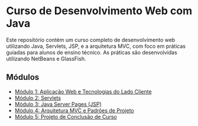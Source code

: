 # Curso de Desenvolvimento Web com Java

Este repositório contém um curso completo de desenvolvimento web utilizando Java, Servlets, JSP, e a arquitetura MVC, com foco em práticas guiadas para alunos de ensino técnico. As práticas são desenvolvidas utilizando NetBeans e GlassFish.

## Módulos

* [Módulo 1: Aplicação Web e Tecnologias do Lado Cliente](<Módulo 1_ Aplicação Web e Tecnologias do Lado Cliente.md>)
* [Módulo 2: Servlets](<Módulo 2_ Servlets.md>)
* [Módulo 3: Java Server Pages (JSP)](<Módulo 3_ Java Server Pages (JSP).md>)
* [Módulo 4: Arquitetura MVC e Padrões de Projeto](<Módulo 4_ Arquitetura MVC e Padrões de Projeto.md>)
* [Módulo 5: Projeto de Conclusão de Curso](<Módulo 5_ Projeto de Conclusão de Curso.md>)


